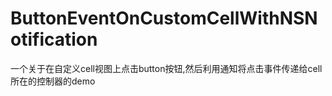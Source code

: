 # ButtonEventOnCustomCellWithNSNotification
一个关于在自定义cell视图上点击button按钮,然后利用通知将点击事件传递给cell所在的控制器的demo

